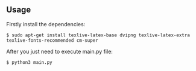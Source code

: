 Usage
-----------
Firstly install the dependencies:
```
$ sudo apt-get install texlive-latex-base dvipng texlive-latex-extra texlive-fonts-recommended cm-super
```
After you just need to execute main.py file:
```
$ python3 main.py
```
